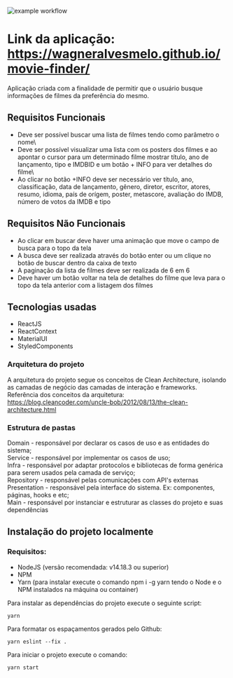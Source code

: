 ![example workflow](https://github.com/WagnerAlvesMelo/movie-finder/actions/workflows/main.yml/badge.svg)

# Link da aplicação: https://wagneralvesmelo.github.io/movie-finder/

Aplicação criada com a finalidade de permitir que o usuário busque informações de filmes da preferência do mesmo.

## Requisitos Funcionais
- Deve ser possível buscar uma lista de filmes tendo como parâmetro o nome\
- Deve ser possível visualizar uma lista com os posters dos filmes e ao apontar o cursor para um determinado filme mostrar título, ano de lançamento, tipo e IMDBID e um botão + INFO para ver detalhes do filme\
- Ao clicar no botão +INFO deve ser necessário ver título, ano, classificação, data de lançamento, gênero, diretor, escritor, atores, resumo, idioma, país de orígem, poster, metascore, avaliação do IMDB, número de votos da IMDB e tipo

## Requisitos Não Funcionais
- Ao clicar em buscar deve haver uma animação que move o campo de busca para o topo da tela
- A busca deve ser realizada através do botão enter ou um clique no botão de buscar dentro da caixa de texto
- A paginação da lista de filmes deve ser realizada de 6 em 6
- Deve haver um botão voltar na tela de detalhes do filme que leva para o topo da tela anterior com a listagem dos filmes

## Tecnologias usadas
- ReactJS
- ReactContext
- MaterialUI
- StyledComponents

### Arquitetura do projeto
A arquitetura do projeto segue os conceitos de Clean Architecture, isolando as camadas de negócio das camadas de interação e frameworks. Referência dos conceitos da arquitetura: https://blog.cleancoder.com/uncle-bob/2012/08/13/the-clean-architecture.html

### Estrutura de pastas
Domain - responsável por declarar os casos de uso e as entidades do sistema;\
Service - responsável por implementar os casos de uso;\
Infra - responsável por adaptar protocolos e bibliotecas de forma genérica para serem usados pela camada de serviço;\
Repository - responsável pelas comunicações com API's externas\
Presentation - responsável pela interface do sistema. Ex: componentes, páginas, hooks e etc;\
Main - responsável por instanciar e estruturar as classes do projeto e suas dependências

## Instalação do projeto localmente
### Requisitos:
- NodeJS (versão recomendada: v14.18.3 ou superior)
- NPM
- Yarn (para instalar execute o comando npm i -g yarn tendo o Node e o NPM instalados na máquina ou container)

Para instalar as dependências do projeto execute o seguinte script:
```
yarn
```
Para formatar os espaçamentos gerados pelo Github:
```
yarn eslint --fix .
```

Para iniciar o projeto execute o comando:
```
yarn start
```

